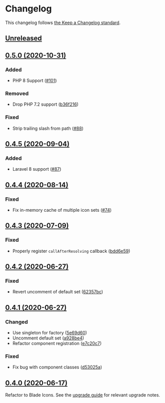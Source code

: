 # Changelog

This changelog follows [the Keep a Changelog standard](https://keepachangelog.com).


## [Unreleased](https://github.com/blade-ui-kit/blade-icons/compare/0.5.0...main)


## [0.5.0 (2020-10-31)](https://github.com/blade-ui-kit/blade-icons/compare/0.4.5...0.5.0)

### Added
- PHP 8 Support ([#101](https://github.com/blade-ui-kit/blade-icons/pull/101))

### Removed
- Drop PHP 7.2 support ([b36f216](https://github.com/blade-ui-kit/blade-icons/commit/b36f216c03f096cd59cc8b1ebfa41a926bfe8e78))

### Fixed
- Strip trailing slash from path ([#88](https://github.com/blade-ui-kit/blade-icons/pull/88))


## [0.4.5 (2020-09-04)](https://github.com/blade-ui-kit/blade-icons/compare/0.4.4...0.4.5)

### Added
- Laravel 8 support ([#87](https://github.com/blade-ui-kit/blade-icons/pull/87))


## [0.4.4 (2020-08-14)](https://github.com/blade-ui-kit/blade-icons/compare/0.4.3...0.4.4)

### Fixed
- Fix in-memory cache of multiple icon sets ([#74](https://github.com/blade-ui-kit/blade-icons/pull/74))


## [0.4.3 (2020-07-09)](https://github.com/blade-ui-kit/blade-icons/compare/0.4.2...0.4.3)

### Fixed
- Properly register `callAfterResolving` callback ([bdd6e59](https://github.com/blade-ui-kit/blade-icons/commit/bdd6e59980caa63865da6ce82ed2590c26790efd))


## [0.4.2 (2020-06-27)](https://github.com/blade-ui-kit/blade-icons/compare/0.4.1...0.4.2)

### Fixed
- Revert uncomment of default set ([62357bc](https://github.com/blade-ui-kit/blade-icons/commit/62357bc45cff8e78ec8cdda96581574fc85503fe))


## [0.4.1 (2020-06-27)](https://github.com/blade-ui-kit/blade-icons/compare/0.4.0...0.4.1)

### Changed
- Use singleton for factory ([5e69d60](https://github.com/blade-ui-kit/blade-icons/commit/5e69d6075e2e2a4204d172d36a6864b32f9014dc))
- Uncomment default set ([a928be4](https://github.com/blade-ui-kit/blade-icons/commit/a928be4d544e1c53ecc459c2971e3fd68f7def49))
- Refactor component registration ([e7c20c7](https://github.com/blade-ui-kit/blade-icons/commit/e7c20c730ba6bb929cbe246cfca7aea0834742af))

### Fixed
- Fix bug with component classes ([d53025a](https://github.com/blade-ui-kit/blade-icons/commit/d53025a1ad573f7c16e822aeca44e42127df463d))


## [0.4.0 (2020-06-17)](https://github.com/blade-ui-kit/blade-icons/compare/0.3.4...0.4.0)

Refactor to Blade Icons. See the [upgrade guide](https://github.com/blade-ui-kit/blade-icons/blob/main/UPGRADE.md#upgrading-from-v034-to-040) for relevant upgrade notes.
